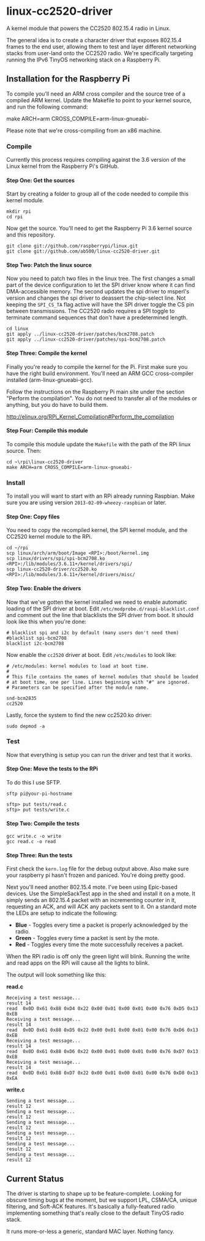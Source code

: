 linux-cc2520-driver
===================

A kernel module that powers the CC2520 802.15.4 radio in Linux.

The general idea is to create a character driver that exposes 802.15.4 frames
to the end user, allowing them to test and layer different networking stacks
from user-land onto the CC2520 radio. We're specifically targeting running
the IPv6 TinyOS networking stack on a Raspberry Pi.


Installation for the Raspberry Pi
---------------------------------


To compile you'll need an ARM cross compiler and the source tree of a compiled
ARM kernel. Update the Makefile to point to your kernel source, and run the
following command:

make ARCH=arm CROSS_COMPILE=arm-linux-gnueabi-

Please note that we're cross-compiling from an x86 machine.



### Compile


Currently this process requires compiling against the 3.6 version of the Linux
kernel from the Raspberry Pi's GitHub.

#### Step One: Get the sources

Start by creating a folder to group all of the code needed to compile this
kernel module.

    mkdir rpi
    cd rpi

Now get the source. You'll need to get the Raspberry Pi 3.6 kernel source and
this repository.

    git clone git://github.com/raspberrypi/linux.git
    git clone git://github.com/ab500/linux-cc2520-driver.git


#### Step Two: Patch the linux source

Now you need to patch two files in the linux tree. The first changes a small
part of the device configuration to let the SPI driver know where it can find
DMA-accessible memory. The second updates the spi driver to msperl's version and
changes the spi driver to deassert the chip-select line. Not keeping the
`SPI_CS_TA` flag active will have the SPI driver toggle the CS pin between
transmissions. The CC2520 radio requires a SPI toggle to terminate command
sequences that don't have a predetermined length.

    cd linux
    git apply ../linux-cc2520-driver/patches/bcm2708.patch
    git apply ../linux-cc2520-driver/patches/spi-bcm2708.patch

#### Step Three: Compile the kernel

Finally you're ready to compile the kernel for the Pi. First make sure you have
the right build environment. You'll need an ARM GCC cross-compiler installed
(arm-linux-gnueabi-gcc).

Follow the instructions on the Raspberry Pi main site under the section
"Perform the compilation". You do not need to transfer all of the modules or
anything, but you do have to build them.

http://elinux.org/RPi_Kernel_Compilation#Perform_the_compilation


#### Step Four: Compile this module

To compile this module update the `Makefile` with the path of the RPi linux
source. Then:

    cd ~\rpi\linux-cc2520-driver
    make ARCH=arm CROSS_COMPILE=arm-linux-gnueabi-


### Install

To install you will want to start with an RPi already running Raspbian. Make
sure you are using version `2013-02-09-wheezy-raspbian` or later.

#### Step One: Copy files

You need to copy the recompiled kernel, the SPI kernel module, and the
CC2520 kernel module to the RPi.

    cd ~/rpi
    scp linux/arch/arm/boot/Image <RPI>:/boot/kernel.img
    scp linux/drivers/spi/spi-bcm2708.ko <RPI>:/lib/modules/3.6.11+/kernel/drivers/spi/
    scp linux-cc2520-driver/cc2520.ko <RPI>:/lib/modules/3.6.11+/kernel/drivers/misc/

#### Step Two: Enable the drivers

Now that we've gotten the kernel installed we need to enable automatic loading
of the SPI driver at boot. Edit `/etc/modprobe.d/raspi-blacklist.conf`
and comment out the line that blacklists the SPI driver from boot. It should look
like this when you're done:

    # blacklist spi and i2c by default (many users don't need them)
    #blacklist spi-bcm2708
    blacklist i2c-bcm2708

Now enable the `cc2520` driver at boot. Edit `/etc/modules` to look like:

    # /etc/modules: kernel modules to load at boot time.
    #
    # This file contains the names of kernel modules that should be loaded
    # at boot time, one per line. Lines beginning with "#" are ignored.
    # Parameters can be specified after the module name.

    snd-bcm2835
    cc2520

Lastly, force the system to find the new cc2520.ko driver:

    sudo depmod -a


### Test

Now that everything is setup you can run the driver and test that it works.


#### Step One: Move the tests to the RPi

To do this I use SFTP.

    sftp pi@your-pi-hostname

    sftp> put tests/read.c
    sftp> put tests/write.c


#### Step Two: Compile the tests

    gcc write.c -o write
    gcc read.c -o read


#### Step Three: Run the tests

First check the <code>kern.log</code> file for the debug output above. Also make sure your raspberry pi
hasn't frozen and paniced. You're doing pretty good.

Next you'll need another 802.15.4 mote. I've been using Epic-based devices. Use the SimpleSackTest
app in the shed and install it on a mote. It simply sends an 802.15.4 packet with an incrementing
counter in it, requesting an ACK, and will ACK any packets sent to it. On a standard mote the LEDs
are setup to indicate the following:

  * **Blue** - Toggles every time a packet is properly acknowledged by the radio.
  * **Green** - Toggles every time a packet is sent by the mote.
  * **Red** - Toggles every time the mote successfully receives a packet.

When the RPi radio is off only the green light will blink. Running the write and read apps
on the RPi will cause all the lights to blink.

The output will look something like this:

**read.c**

    Receiving a test message...
    result 14
    read  0x0D 0x61 0x88 0xD4 0x22 0x00 0x01 0x00 0x01 0x00 0x76 0xD5 0x13 0xEB
    Receiving a test message...
    result 14
    read  0x0D 0x61 0x88 0xD5 0x22 0x00 0x01 0x00 0x01 0x00 0x76 0xD6 0x13 0xEB
    Receiving a test message...
    result 14
    read  0x0D 0x61 0x88 0xD6 0x22 0x00 0x01 0x00 0x01 0x00 0x76 0xD7 0x13 0xEB
    Receiving a test message...
    result 14
    read  0x0D 0x61 0x88 0xD7 0x22 0x00 0x01 0x00 0x01 0x00 0x76 0xD8 0x13 0xEA

**write.c**

    Sending a test message...
    result 12
    Sending a test message...
    result 12
    Sending a test message...
    result 12
    Sending a test message...
    result 12
    Sending a test message...
    result 12
    Sending a test message...
    result 12


Current Status
---------------
The driver is starting to shape up to be feature-complete. Looking for obscure
timing bugs at the moment, but we support LPL, CSMA/CA, unique filtering, and
Soft-ACK features. It's basically a fully-featured radio implementing something
that's really close to the default TinyOS radio stack.

It runs more-or-less a generic, standard MAC layer. Nothing fancy.


